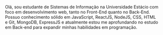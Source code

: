 Olá, sou estudante de Sistemas de Informação na Universidade Estácio com foco em desenvolvimento web, tanto no Front-End quanto no Back-End. Possuo conhecimento sólido em JavaScript, ReactJS, NodeJS, CSS, HTML e Git, MongoDB, ExpressJS e atualmente estou me aprofundando no estudo em Back-end para expandir minhas habilidades em programação.
